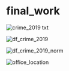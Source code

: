# final_work
![crime_2019 txt](https://user-images.githubusercontent.com/73155038/101284198-21150000-3822-11eb-871c-0efee4e53179.png)

![df_crime_2019](https://user-images.githubusercontent.com/73155038/101284212-325e0c80-3822-11eb-9f88-876de6417de6.png)

![df_crime_2019_norm](https://user-images.githubusercontent.com/73155038/101284225-430e8280-3822-11eb-9aa2-8edec062f8a9.png)




![office_location](https://user-images.githubusercontent.com/73155038/101284153-e9a65380-3821-11eb-8ada-0f26daedb68b.png)

